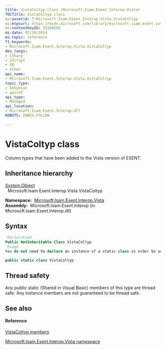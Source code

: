 ```yaml
---
title: VistaColtyp class (Microsoft.Isam.Esent.Interop.Vista)
TOCTitle: VistaColtyp class
ms:assetid: T:Microsoft.Isam.Esent.Interop.Vista.VistaColtyp
ms:mtpsurl: https://msdn.microsoft.com/library/microsoft.isam.esent.interop.vista.vistacoltyp(v=EXCHG.10)
ms:contentKeyID: 55104202
ms.date: 07/30/2014
ms.topic: reference
f1_keywords:
- Microsoft.Isam.Esent.Interop.Vista.VistaColtyp
dev_langs:
- CSharp
- JScript
- VB
- other
api_name: 
- Microsoft.Isam.Esent.Interop.Vista.VistaColtyp
topic_type: 
- kbSyntax
- apiref
api_type: 
- Managed
api_location: 
- Microsoft.Isam.Esent.Interop.dll
ROBOTS: INDEX,FOLLOW

---
```


# VistaColtyp class

Column types that have been added to the Vista version of ESENT.

## Inheritance hierarchy

[System.Object](/dotnet/api/system.object)  
  Microsoft.Isam.Esent.Interop.Vista.VistaColtyp  

**Namespace:**  [Microsoft.Isam.Esent.Interop.Vista](hh558039\(v=exchg.10\).md)  
**Assembly:**  Microsoft.Isam.Esent.Interop (in Microsoft.Isam.Esent.Interop.dll)

## Syntax

``` vb
'Declaration
Public NotInheritable Class VistaColtyp
'Usage
You do not need to declare an instance of a static class in order to access its members.
```

``` csharp
public static class VistaColtyp
```

## Thread safety

Any public static (Shared in Visual Basic) members of this type are thread safe. Any instance members are not guaranteed to be thread safe.

## See also

#### Reference

[VistaColtyp members](dn335346\(v=exchg.10\).md)

[Microsoft.Isam.Esent.Interop.Vista namespace](hh558039\(v=exchg.10\).md)